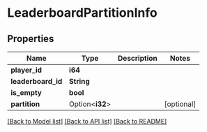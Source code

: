 # LeaderboardPartitionInfo

## Properties

Name | Type | Description | Notes
------------ | ------------- | ------------- | -------------
**player_id** | **i64** |  | 
**leaderboard_id** | **String** |  | 
**is_empty** | **bool** |  | 
**partition** | Option<**i32**> |  | [optional]

[[Back to Model list]](../README.md#documentation-for-models) [[Back to API list]](../README.md#documentation-for-api-endpoints) [[Back to README]](../README.md)


